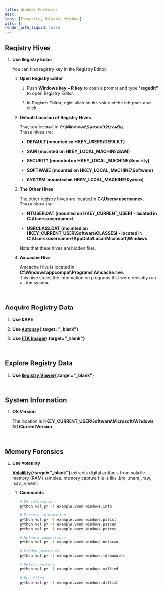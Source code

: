 ```yaml
---
title: Windows Forensics
desc: 
tags: [Forensics, Malware, Windows]
alts: []
render_with_liquid: false
---
```


## Registry Hives

1. **Use Registry Editor**

    You can find registry key in the Registry Editor.

    1. **Open Registry Editor**

        1. Push **Windows key + R key** to open a prompt and type **"regedit"** to open Registry Editor.

        2. In Registry Editor, right-click on the value of the left pane and click.
    
    2. **Default Location of Registry Hives**

        They are located in **C:\Windows\System32\config**.  
        These hives are:

        - **DEFAULT (mounted on HKEY_USERS\DEFAULT)**

        - **SAM (mounted on HKEY_LOCAL_MACHINE\SAM)**

        - **SECURITY (mounted on HKEY_LOCAL_MACHINE\Security)**

        - **SOFTWARE (mounted on HKEY_LOCAL_MACHINE\Software)**

        - **SYSTEM (mounted on HKEY_LOCAL_MACHINE\System)**

    3. **The Other Hives**

        The other registry hives are located in **C:\Users\<username>**.  
        These hives are:

        - **NTUSER.DAT (mounted on HKEY_CURRENT_USER) - located in C:\Users\<username>\\**

        - **USRCLASS.DAT (mounted on HKEY_CURRENT_USER\Software\CLASSES) - located in C:\Users\<username>\AppData\Local\Microsoft\Windows**

        Note that these hives are hidden files.

    4. **Amcache Hive**

        Amcache Hive is located in **C:\Windows\appcompat\Programs\Amcache.hve**.  
        This hive stores the information on programs that were recently run on the system.

<br />

## Acquire Registry Data

1. **Use KAPE**

2. **Use [Autopsy](https://www.autopsy.com/){:target="_blank"}**

3. **Use [FTK Imager](https://www.exterro.com/ftk-imager){:target="_blank"}**

<br />

## Explore Registry Data

1. **Use [Registry Viewer](https://accessdata.com/product-download-page){:target="_blank"}**

<br />

## System Information

1. **OS Version**

    The location is **HKEY_CURRENT_USER\Software\Microsoft\Windows NT\CurrentVersion**.

<br />

## Memory Forensics

1. **Use Volatility**

    **[Volatility](https://github.com/volatilityfoundation/volatility3){:target="_blank"}** extracts digital artifacts from volatile memory (RAM) samples. memory capture file is like .bin, .mem, .raw, .sav, .vmem.

    1. **Commands**

        ```sh
        # OS information
        python vol.py -f example.vmem windows.info

        # Process information
        python vol.py -f example.vmem windows.pslist
        python vol.py -f example.vmem windows.psscan
        python vol.py -f example.vmem windows.pstree

        # Network connections
        python vol.py -f example.vmem windows.netscan

        # Hidden processes
        python vol.py -f example.vmem windows.ldrmodules

        # Detect malware
        python vol.py -f example.vmem windows.malfind

        # DLL files
        python vol.py -f example.vmem windows.dlllist
        ```
